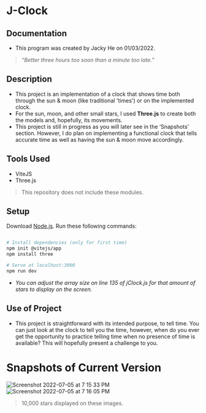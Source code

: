# J-Clock

## Documentation
- This program was created by Jacky He on 01/03/2022.
> *“Better three hours too soon than a minute too late.”*

## Description 
- This project is an implementation of a clock that shows time both through the sun & moon (like traditional 'times') or on the implemented clock. 
- For the sun, moon, and other small stars, I used **Three.js** to create both the models and, hopefully, its movements. 
- This project is still in progress as you will later see in the ‘Snapshots’ section. However, I do plan on implementing a functional clock that tells accurate time as well as having the sun & moon move accordingly. 

## Tools Used
- ViteJS
- Three.js
> This repository does not include these modules.

## Setup
Download [Node.js](https://nodejs.org/en/download/).
Run these following commands:

``` bash

# Install dependencies (only for first time)
npm init @vitejs/app
npm install three

# Serve at localhost:3000
npm run dev

```
- *You can adjust the array size on line 135 of jClock.js for that amount of stars to display on the screen.*

## Use of Project
- This project is straightforward with its intended purpose, to tell time. You can just look at the clock to tell you the time, however, when do you ever get the opportunity to practice telling time when no presence of time is available? This will hopefully present a challenge to you. 

# Snapshots of Current Version

![Screenshot 2022-07-05 at 7 15 33 PM](https://user-images.githubusercontent.com/78707612/177444765-67e6e813-eb5b-4348-b3cf-96ab3cbc4d13.png)
![Screenshot 2022-07-05 at 7 16 05 PM](https://user-images.githubusercontent.com/78707612/177444778-926f9d6e-07d8-49b5-9257-2837a0c2b79a.png)
> 10,000 stars displayed on these images.


